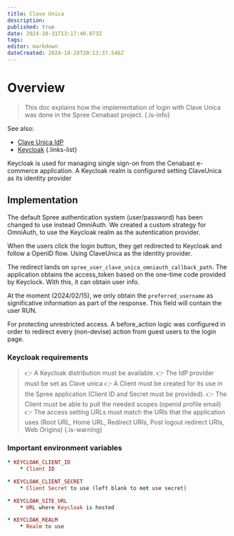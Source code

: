 ```yaml
---
title: Clave Unica
description: 
published: true
date: 2024-10-31T13:17:40.073Z
tags: 
editor: markdown
dateCreated: 2024-10-28T20:13:37.546Z
---
```


# Overview

> This doc explains how the implementation of login with Clave Unica was done in the Spree Cenabast project.
{.is-info}


See also:
* [Clave Unica IdP](infrastructure/clave_unica)
* [Keycloak](infrastructure/applications/keycloak)
{.links-list}

Keycloak is used for managing single sign-on from the Cenabast e-commerce application. A Keycloak realm is configured setting ClaveUnica as its identity provider

## Implementation

The default Spree authentication system (user/password) has been changed to use instead OmniAuth.
We created a custom strategy for OmniAuth, to use the Keycloak realm as the autentication provider.

When the users click the login button, they get redirected to Keycloak and follow a OpenID flow. Using ClaveUnica as the identity provider.

The redirect lands on `spree_user_clave_unica_omniauth_callback_path`. The application obtains the access_token based on the one-time code provided by Keyclock. With this, it can obtain user info.

At the moment (2024/02/15), we only obtain the `preferred_username` as significative information as part of the response. This field will contain the user RUN.

For protecting unrestricted access. A before_action logic was configured in order to redirect every (non-devise) action from guest users to the login page.

### Keycloak requirements

> 👉 A Keycloak distribution must be available.
> 👉 The IdP provider must be set as Clave unica
> 👉 A Client must be created for its use in the Spree application (Client ID and Secret must be provided).
> 👉 The Client must be able to pull the needed scopes (openid profile email)
> 👉 The access setting URLs must match the URls that the application uses (Root URL, Home URL, Redirect URIs, Post logout redirect URIs, Web Origins)
{.is-warning}


### Important environment variables

```ruby
* KEYCLOAK_CLIENT_ID
    * Client ID

* KEYCLOAK_CLIENT_SECRET
    * Client Secret to use (left blank to not use secret)

* KEYCLOAK_SITE_URL 
    * URL where Keycloak is hosted

* KEYCLOAK_REALM
    * Realm to use
```